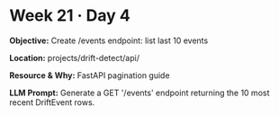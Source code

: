 # Week 21 · Day 4

**Objective:** Create /events endpoint: list last 10 events

**Location:** projects/drift-detect/api/

**Resource & Why:** FastAPI pagination guide

**LLM Prompt:** Generate a GET '/events' endpoint returning the 10 most recent DriftEvent rows.
